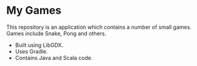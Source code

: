 # My Games

This repository is an application which contains a number of small games.
Games include Snake, Pong and others.

- Built using LibGDX.
- Uses Gradle.
- Contains Java and Scala code.
